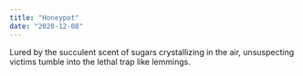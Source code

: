 ```yaml
---
title: "Honeypot"
date: "2020-12-08"
---
```

Lured by the succulent scent of sugars crystallizing in the air, unsuspecting victims tumble into the lethal trap like lemmings.
